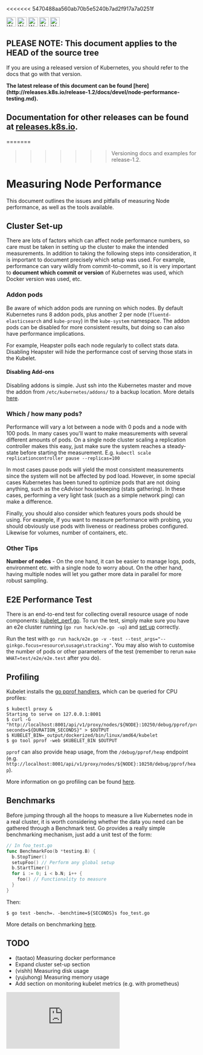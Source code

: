 <!-- BEGIN MUNGE: UNVERSIONED_WARNING -->

<<<<<<< 5470488aa560ab70b5e5240b7ad2f917a7a0251f
<!-- BEGIN STRIP_FOR_RELEASE -->

<img src="http://kubernetes.io/img/warning.png" alt="WARNING"
     width="25" height="25">
<img src="http://kubernetes.io/img/warning.png" alt="WARNING"
     width="25" height="25">
<img src="http://kubernetes.io/img/warning.png" alt="WARNING"
     width="25" height="25">
<img src="http://kubernetes.io/img/warning.png" alt="WARNING"
     width="25" height="25">
<img src="http://kubernetes.io/img/warning.png" alt="WARNING"
     width="25" height="25">

<h2>PLEASE NOTE: This document applies to the HEAD of the source tree</h2>

If you are using a released version of Kubernetes, you should
refer to the docs that go with that version.

<!-- TAG RELEASE_LINK, added by the munger automatically -->
<strong>
The latest release of this document can be found
[here](http://releases.k8s.io/release-1.2/docs/devel/node-performance-testing.md).

Documentation for other releases can be found at
[releases.k8s.io](http://releases.k8s.io).
</strong>
--

<!-- END STRIP_FOR_RELEASE -->
=======
>>>>>>> Versioning docs and examples for release-1.2.

<!-- END MUNGE: UNVERSIONED_WARNING -->

# Measuring Node Performance

This document outlines the issues and pitfalls of measuring Node performance, as well as the tools
available.

## Cluster Set-up

There are lots of factors which can affect node performance numbers, so care must be taken in
setting up the cluster to make the intended measurements. In addition to taking the following steps
into consideration, it is important to document precisely which setup was used. For example,
performance can vary wildly from commit-to-commit, so it is very important to **document which commit
or version** of Kubernetes was used, which Docker version was used, etc.

### Addon pods

Be aware of which addon pods are running on which nodes. By default Kubernetes runs 8 addon pods,
plus another 2 per node (`fluentd-elasticsearch` and `kube-proxy`) in the `kube-system`
namespace. The addon pods can be disabled for more consistent results, but doing so can also have
performance implications.

For example, Heapster polls each node regularly to collect stats data. Disabling Heapster will hide
the performance cost of serving those stats in the Kubelet.

#### Disabling Add-ons

Disabling addons is simple. Just ssh into the Kubernetes master and move the addon from
`/etc/kubernetes/addons/` to a backup location. More details [here](../../cluster/addons/).

### Which / how many pods?

Performance will vary a lot between a node with 0 pods and a node with 100 pods. In many cases
you'll want to make measurements with several different amounts of pods. On a single node cluster
scaling a replication controller makes this easy, just make sure the system reaches a steady-state
before starting the measurement. E.g. `kubectl scale replicationcontroller pause --replicas=100`

In most cases pause pods will yield the most consistent measurements since the system will not be
affected by pod load. However, in some special cases Kubernetes has been tuned to optimize pods that
are not doing anything, such as the cAdvisor housekeeping (stats gathering). In these cases,
performing a very light task (such as a simple network ping) can make a difference.

Finally, you should also consider which features yours pods should be using. For example, if you
want to measure performance with probing, you should obviously use pods with liveness or readiness
probes configured. Likewise for volumes, number of containers, etc.

### Other Tips

**Number of nodes** - On the one hand, it can be easier to manage logs, pods, environment etc. with
  a single node to worry about. On the other hand, having multiple nodes will let you gather more
  data in parallel for more robust sampling.

## E2E Performance Test

There is an end-to-end test for collecting overall resource usage of node components:
[kubelet_perf.go](../../test/e2e/kubelet_perf.go). To
run the test, simply make sure you have an e2e cluster running (`go run hack/e2e.go -up`) and
[set up](#cluster-set-up) correctly.

Run the test with `go run hack/e2e.go -v -test
--test_args="--ginkgo.focus=resource\susage\stracking"`. You may also wish to customise the number of
pods or other parameters of the test (remember to rerun `make WHAT=test/e2e/e2e.test` after you do).

## Profiling

Kubelet installs the [go pprof handlers](https://golang.org/pkg/net/http/pprof/), which can be
queried for CPU profiles:

```console
$ kubectl proxy &
Starting to serve on 127.0.0.1:8001
$ curl -G "http://localhost:8001/api/v1/proxy/nodes/${NODE}:10250/debug/pprof/profile?seconds=${DURATION_SECONDS}" > $OUTPUT
$ KUBELET_BIN=_output/dockerized/bin/linux/amd64/kubelet
$ go tool pprof -web $KUBELET_BIN $OUTPUT
```

`pprof` can also provide heap usage, from the `/debug/pprof/heap` endpoint
(e.g. `http://localhost:8001/api/v1/proxy/nodes/${NODE}:10250/debug/pprof/heap`).

More information on go profiling can be found [here](http://blog.golang.org/profiling-go-programs).

## Benchmarks

Before jumping through all the hoops to measure a live Kubernetes node in a real cluster, it is
worth considering whether the data you need can be gathered through a Benchmark test. Go provides a
really simple benchmarking mechanism, just add a unit test of the form:

```go
// In foo_test.go
func BenchmarkFoo(b *testing.B) {
  b.StopTimer()
  setupFoo() // Perform any global setup
  b.StartTimer()
  for i := 0; i < b.N; i++ {
    foo() // Functionality to measure
  }
}
```

Then:

```console
$ go test -bench=. -benchtime=${SECONDS}s foo_test.go
```

More details on benchmarking [here](https://golang.org/pkg/testing/).

## TODO

- (taotao) Measuring docker performance
- Expand cluster set-up section
- (vishh) Measuring disk usage
- (yujuhong) Measuring memory usage
- Add section on monitoring kubelet metrics (e.g. with prometheus)





<!-- BEGIN MUNGE: IS_VERSIONED -->
<!-- TAG IS_VERSIONED -->
<!-- END MUNGE: IS_VERSIONED -->


<!-- BEGIN MUNGE: GENERATED_ANALYTICS -->
[![Analytics](https://kubernetes-site.appspot.com/UA-36037335-10/GitHub/docs/devel/node-performance-testing.md?pixel)]()
<!-- END MUNGE: GENERATED_ANALYTICS -->
